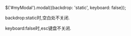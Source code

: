 $('#myModal').modal({backdrop: 'static', keyboard: false});

backdrop:static时,空白处不关闭.

keyboard:false时,esc键盘不关闭.
